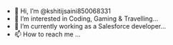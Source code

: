 - 👋 Hi, I’m @kshitijsaini850068331
- 👀 I’m interested in Coding, Gaming & Travelling...
- 🌱 I’m currently working as a Salesforce developer...
- 📫 How to reach me ...

<!---
kshitijsaini850068331/kshitijsaini850068331 is a ✨ special ✨ repository because its `README.md` (this file) appears on your GitHub profile.
You can click the Preview link to take a look at your changes.
--->
